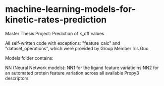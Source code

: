 # machine-learning-models-for-kinetic-rates-prediction
Master Thesis Project: Prediction of k_off values

All self-written code with exceptions: "feature_calc" and "dataset_operations", which were provided by Group Member Iris Guo


Models folder contains: 

NN (Neural Network models):
NN1 for the ligand feature variatiolns
NN2 for an automated protein feature variation across all available Propy3 descriptors
